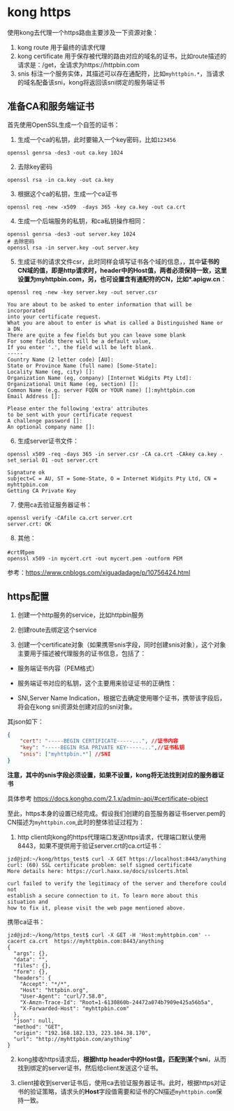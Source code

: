 # kong https 

使用kong去代理一个https路由主要涉及一下资源对象：

1. kong route 用于最终的请求代理
2. kong certificate 用于保存被代理的路由对应的域名的证书，比如route描述的请求是：/get，全请求为https://httpbin.com
3. snis 标注一个服务实体，其描述可以存在通配符，比如`myhttpbin.*`，当请求的域名配备该sni，kong将返回该sni绑定的服务端证书

## 准备CA和服务端证书

首先使用OpenSSL生成一个自签的证书：

1. 生成一个ca的私钥，此时要输入一个key密码，比如`123456`
```shell
openssl genrsa -des3 -out ca.key 1024
```
2. 去除key密码
```shell
openssl rsa -in ca.key -out ca.key
```
3. 根据这个ca的私钥，生成一个ca证书
```shell
openssl req -new -x509  -days 365 -key ca.key -out ca.crt
```
4. 生成一个后端服务的私钥，和ca私钥操作相同：
```shell
openssl genrsa -des3 -out server.key 1024
# 去除密码
openssl rsa -in server.key -out server.key
```

5. 生成证书的请求文件csr，此时同样会填写证书各个域的信息，，其中**证书的CN域的值，即是http请求时，header中的Host值，两者必须保持一致，这里设置为myhttpbin.com，另，也可设置含有通配符的CN，比如\*.apigw.cn**： 
```shell
openssl req -new -key server.key -out server.csr

You are about to be asked to enter information that will be incorporated
into your certificate request.
What you are about to enter is what is called a Distinguished Name or a DN.
There are quite a few fields but you can leave some blank
For some fields there will be a default value,
If you enter '.', the field will be left blank.
-----
Country Name (2 letter code) [AU]:
State or Province Name (full name) [Some-State]:
Locality Name (eg, city) []:
Organization Name (eg, company) [Internet Widgits Pty Ltd]:
Organizational Unit Name (eg, section) []:
Common Name (e.g. server FQDN or YOUR name) []:myhttpbin.com
Email Address []:

Please enter the following 'extra' attributes
to be sent with your certificate request
A challenge password []:
An optional company name []:

```

6. 生成server证书文件：
```shell
openssl x509 -req -days 365 -in server.csr -CA ca.crt -CAkey ca.key -set_serial 01 -out server.crt

Signature ok
subject=C = AU, ST = Some-State, O = Internet Widgits Pty Ltd, CN = myhttpbin.com
Getting CA Private Key

```

7. 使用ca去验证服务器证书：
```shell
openssl verify -CAfile ca.crt server.crt
server.crt: OK
```

8. 其他：
```shell
#crt转pem
openssl x509 -in mycert.crt -out mycert.pem -outform PEM
```

参考：https://www.cnblogs.com/xiguadadage/p/10756424.html

## https配置

1. 创建一个http服务的service，比如httpbin服务

2. 创建route去绑定这个service

3. 创建一个certificate对象（如果携带snis字段，同时创建snis对象），这个对象主要用于描述被代理服务的证书信息，包括了：

- 服务端证书内容（PEM格式）

- 服务端证书对应的私钥，这个主要用来验证证书的正确性：

- SNI,Server Name Indication，根据它去确定使用哪个证书，携带该字段后，将会在kong sni资源处创建对应的sni对象。

其json如下：

```json
{	
    "cert": "-----BEGIN CERTIFICATE-----...", //证书内容
    "key": "-----BEGIN RSA PRIVATE KEY-----...",//证书私钥
    "snis": ["myhttpbin.*"] //SNI
}
```

**注意，其中的snis字段必须设置，如果不设置，kong将无法找到对应的服务器证书**

具体参考 https://docs.konghq.com/2.1.x/admin-api/#certificate-object

至此，https本身的设置已经完成。假设我们创建的自签服务器证书server.pem的CN描述为`myhttpbin.com`,此时的整体验证过程为：

1. http client向kong的https代理端口发送https请求，代理端口默认使用8443，如果不提供用于验证server.crt的ca.crt证书：
```
jzd@jzd:~/kong/https_test$ curl -X GET https://localhost:8443/anything
curl: (60) SSL certificate problem: self signed certificate
More details here: https://curl.haxx.se/docs/sslcerts.html

curl failed to verify the legitimacy of the server and therefore could not
establish a secure connection to it. To learn more about this situation and
how to fix it, please visit the web page mentioned above.

```

携带ca证书：

```
jzd@jzd:~/kong/https_test$ curl -X GET -H 'Host:myhttpbin.com' --cacert ca.crt  https://myhttpbin.com:8443/anything
{
  "args": {}, 
  "data": "", 
  "files": {}, 
  "form": {}, 
  "headers": {
    "Accept": "*/*", 
    "Host": "httpbin.org", 
    "User-Agent": "curl/7.58.0", 
    "X-Amzn-Trace-Id": "Root=1-6130860b-24472a074b7909e425a56b5a", 
    "X-Forwarded-Host": "myhttpbin.com"
  }, 
  "json": null, 
  "method": "GET", 
  "origin": "192.168.182.133, 223.104.38.170", 
  "url": "http://myhttpbin.com/anything"
}

```

2. kong接收https请求后，**根据http header中的Host值，匹配到某个sni**，从而找到绑定的server证书，然后给client发送这个证书。

3. client接收到server证书后，使用ca去验证服务器证书。此时，根据https对证书的验证策略，请求头的**Host**字段值需要和证书的CN描述`myhttpbin.com`保持一致。

